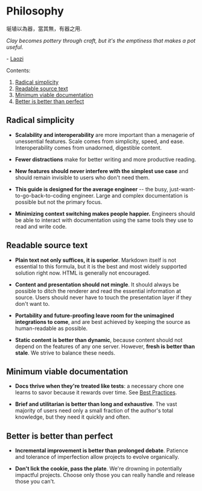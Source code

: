 # Philosophy

埏埴以為器，當其無，有器之用.

*Clay becomes pottery through craft, but it's the emptiness that makes a pot useful.*

\- [Laozi](http://ctext.org/dictionary.pl?if=en&id=11602)

Contents:

1.  [Radical simplicity](#radical-simplicity)
1.  [Readable source text](#readable-source-text)
1.  [Minimum viable documentation](#minimum-viable-documentation)
1.  [Better is better than perfect](#better-is-better-than-perfect)

## Radical simplicity

*   **Scalability and interoperability** are more important than a menagerie of unessential features. Scale comes from
    simplicity, speed, and ease. Interoperability comes from unadorned, digestible content.

*   **Fewer distractions** make for better writing and more productive reading.

*   **New features should never interfere with the simplest use case** and should remain invisible to users who don't
    need them.

*   **This guide is designed for the average engineer** -- the busy, just-want-to-go-back-to-coding engineer. Large and
    complex documentation is possible but not the primary focus.

*   **Minimizing context switching makes people happier.** Engineers should be able to interact with documentation using
    the same tools they use to read and write code.

## Readable source text

*   **Plain text not only suffices, it is superior**. Markdown itself is not essential to this formula, but it is the
    best and most widely supported solution right now. HTML is generally not encouraged.

*   **Content and presentation should not mingle**. It should always be possible to ditch the renderer and read the
    essential information at source. Users should never have to touch the presentation layer if they don't want to.

*   **Portability and future-proofing leave room for the unimagined integrations to come**, and are best achieved by
    keeping the source as human-readable as possible.

*   **Static content is better than dynamic**, because content should not depend on the features of any one server.
    However, **fresh is better than stale**. We strive to balance these needs.

## Minimum viable documentation

*   **Docs thrive when they're treated like tests**: a necessary chore one learns to savor because it rewards over time.
    See [Best Practices](best_practices.md).

*   **Brief and utilitarian is better than long and exhaustive**. The vast majority of users need only a small fraction
    of the author's total knowledge, but they need it quickly and often.

## Better is better than perfect

*   **Incremental improvement is better than prolonged debate**. Patience and tolerance of imperfection allow projects
    to evolve organically.

*   **Don't lick the cookie, pass the plate**. We're drowning in potentially impactful projects. Choose only those you
    can really handle and release those you can't.
